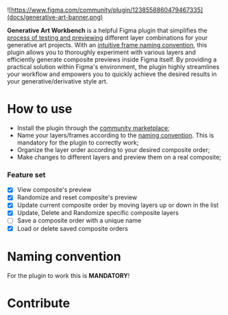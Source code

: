![https://www.figma.com/community/plugin/1238558860479467335](docs/generative-art-banner.png)

**Generative Art Workbench** is a helpful Figma plugin that simplifies the [process of testing and previewing](#how-to-use) different layer combinations for your generative art projects. With an [intuitive frame naming convention](#naming-convention), this plugin allows you to thoroughly experiment with various layers and efficiently generate composite previews inside Figma itself. By providing a practical solution within Figma's environment, the plugin highly streamlines your workflow and empowers you to quickly achieve the desired results in your generative/derivative style art.

# How to use

-   Install the plugin through the [community marketplace](https://www.figma.com/community/plugin/1238558860479467335);
-   Name your layers/frames according to the [naming convention](#naming-convention). This is mandatory for the plugin to correctly work;
-   Organize the layer order according to your desired composite order;
-   Make changes to different layers and preview them on a real composite;

### Feature set

-   [x] View composite's preview
-   [x] Randomize and reset composite's preview
-   [x] Update current composite order by moving layers up or down in the list
-   [x] Update, Delete and Randomize specific composite layers
-   [ ] Save a composite order with a unique name
-   [x] Load or delete saved composite orders

# Naming convention

For the plugin to work this is **MANDATORY**!

# Contribute
